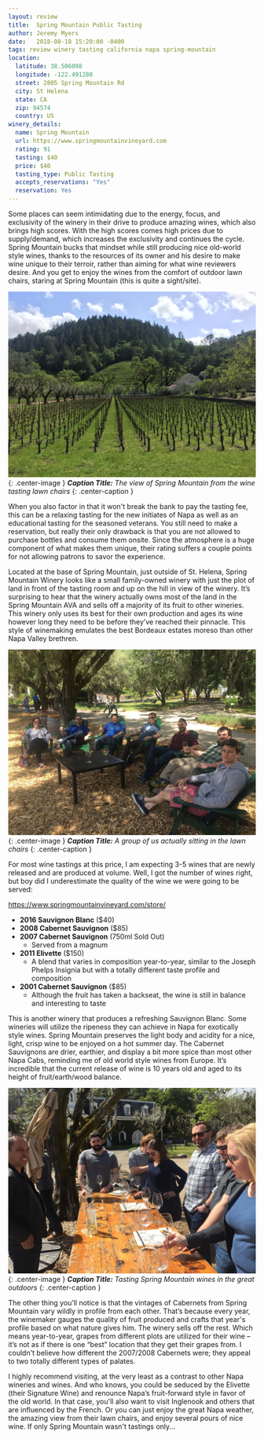 ```yaml
---
layout: review
title:  Spring Mountain Public Tasting
author: Jeremy Myers
date:   2018-08-18 15:20:00 -0400
tags: review winery tasting california napa spring-mountain
location:
  latitude: 38.506098
  longitude: -122.491280
  street: 2805 Spring Mountain Rd
  city: St Helena
  state: CA
  zip: 94574
  country: US
winery_details:
  name: Spring Mountain
  url: https://www.springmountainvineyard.com
  rating: 91
  tasting: $40
  price: $40
  tasting_type: Public Tasting
  accepts_reservations: "Yes" 
  reservation: Yes
---
```

Some places can seem intimidating due to the energy, focus, and exclusivity of the winery in their drive to produce amazing wines, which also brings high scores.  With the high scores comes high prices due to supply/demand, which increases the exclusivity and continues the cycle.  Spring Mountain bucks that mindset while still producing nice old-world style wines, thanks to the resources of its owner and his desire to make wine unique to their terroir, rather than aiming for what wine reviewers desire.  And you get to enjoy the wines from the comfort of outdoor lawn chairs, staring at Spring Mountain (this is quite a sight/site).  

![](/assets/spring_mountain/1.JPG "Spring Mountain is gorgeous"){: .center-image }
***Caption Title:*** *The view of Spring Mountain from the wine tasting lawn chairs*
{: .center-caption }

When you also factor in that it won't break the bank to pay the tasting fee, this can be a relaxing tasting for the new initiates of Napa as well as an educational tasting for the seasoned veterans.  You still need to make a reservation, but really their only drawback is that you are not allowed to purchase bottles and consume them onsite.  Since the atmosphere is a huge component of what makes them unique, their rating suffers a couple points for not allowing patrons to savor the experience.  

Located at the base of Spring Mountain, just outside of St. Helena, Spring Mountain Winery looks like a small family-owned winery with just the plot of land in front of the tasting room and up on the hill in view of the winery.  It’s surprising to hear that the winery actually owns most of the land in the Spring Mountain AVA and sells off a majority of its fruit to other wineries.  This winery only uses its best for their own production and ages its wine however long they need to be before they’ve reached their pinnacle.  This style of winemaking emulates the best Bordeaux estates moreso than other Napa Valley brethren.  

![](/assets/spring_mountain/2.JPG "The actual lawn chairs"){: .center-image }
***Caption Title:*** *A group of us actually sitting in the lawn chairs*
{: .center-caption }

For most wine tastings at this price, I am expecting 3-5 wines that are newly released and are produced at volume.  Well, I got the number of wines right, but boy did I underestimate the quality of the wine we were going to be served:

<https://www.springmountainvineyard.com/store/>
* **2016 Sauvignon Blanc** ($40)
* **2008 Cabernet Sauvignon** ($85)
* **2007 Cabernet Sauvignon** (750ml Sold Out)
  * Served from a magnum
* **2011 Elivette** ($150)
  * A blend that varies in composition year-to-year, similar to the Joseph Phelps Insignia but with a totally different taste profile and composition
* **2001 Cabernet Sauvignon** ($85)
  * Although the fruit has taken a backseat, the wine is still in balance and interesting to taste

This is another winery that produces a refreshing Sauvignon Blanc.  Some wineries will utilize the ripeness they can achieve in Napa for exotically style wines.  Spring Mountain preserves the light body and acidity for a nice, light, crisp wine to be enjoyed on a hot summer day.  The Cabernet Sauvignons are drier, earthier, and display a bit more spice than most other Napa Cabs, reminding me of old world style wines from Europe.  It’s incredible that the current release of wine is 10 years old and aged to its height of fruit/earth/wood balance.  

![](/assets/spring_mountain/3.jpg "Why are all the glasses empty?!?!"){: .center-image }
***Caption Title:*** *Tasting Spring Mountain wines in the great outdoors*
{: .center-caption }

The other thing you’ll notice is that the vintages of Cabernets from Spring Mountain vary wildly in profile from each other.  That’s because every year, the winemaker gauges the quality of fruit produced and crafts that year's profile based on what nature gives him.  The winery sells off the rest.  Which means year-to-year, grapes from different plots are utilized for their wine – it’s not as if there is one “best” location that they get their grapes from.  I couldn't believe how different the 2007/2008 Cabernets were; they appeal to two totally different types of palates.  

I highly recommend visiting, at the very least as a contrast to other Napa wineries and wines.  And who knows, you could be seduced by the Elivette (their Signature Wine) and renounce Napa’s fruit-forward style in favor of the old world.  In that case, you'll also want to visit Inglenook and others that are influenced by the French.  Or you can just enjoy the great Napa weather, the amazing view from their lawn chairs, and enjoy several pours of nice wine.  If only Spring Mountain wasn't tastings only...
